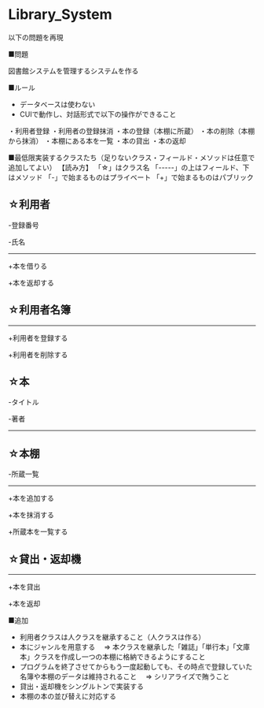 # Library_System
以下の問題を再現


■問題

図書館システムを管理するシステムを作る

■ルール
* データベースは使わない
* CUIで動作し、対話形式で以下の操作ができること

・利用者登録
・利用者の登録抹消
・本の登録（本棚に所蔵）
・本の削除（本棚から抹消）
・本棚にある本を一覧
・本の貸出
・本の返却

■最低限実装するクラスたち（足りないクラス・フィールド・メソッドは任意で追加してよい）
【読み方】
「☆」はクラス名
「-----」の上はフィールド、下はメソッド
「-」で始まるものはプライベート
「+」で始まるものはパブリック

## ☆利用者

-登録番号

-氏名

-----
+本を借りる

+本を返却する

## ☆利用者名簿

-----
+利用者を登録する

+利用者を削除する

## ☆本

-タイトル

-著者

-----

## ☆本棚

-所蔵一覧

-----
+本を追加する

+本を抹消する

+所蔵本を一覧する

## ☆貸出・返却機

-----

+本を貸出

+本を返却


■追加

* 利用者クラスは人クラスを継承すること（人クラスは作る）
* 本にジャンルを用意する
　=> 本クラスを継承した「雑誌」「単行本」「文庫本」クラスを作成し一つの本棚に格納できるようにすること
* プログラムを終了させてからもう一度起動しても、その時点で登録していた名簿や本棚のデータは維持されること
　=> シリアライズで賄うこと
* 貸出・返却機をシングルトンで実装する
* 本棚の本の並び替えに対応する

